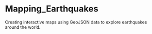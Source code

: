 # Mapping_Earthquakes
Creating interactive maps using GeoJSON data to explore earthquakes around the world.
